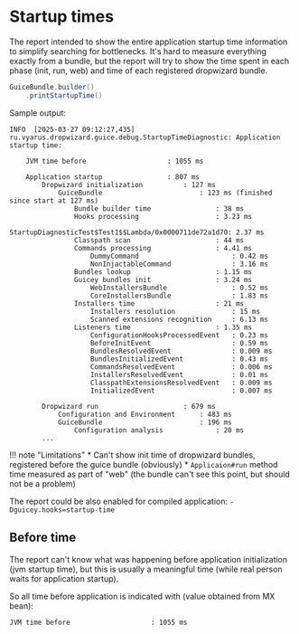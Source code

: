 # Startup times

The report intended to show the entire application startup time information to simplify
searching for bottlenecks. It's hard to measure everything exactly from a bundle,
but the report will try to show the time spent in each phase (init, run, web) and time of each
registered dropwizard bundle.

```java
GuiceBundle.builder()
    .printStartupTime()
```

Sample output:

```
INFO  [2025-03-27 09:12:27,435] ru.vyarus.dropwizard.guice.debug.StartupTimeDiagnostic: Application startup time: 

	JVM time before                    : 1055 ms

	Application startup                : 807 ms
		Dropwizard initialization          : 127 ms
			GuiceBundle                        : 123 ms (finished since start at 127 ms)
				Bundle builder time                : 38 ms
				Hooks processing                   : 3.23 ms
					StartupDiagnosticTest$Test1$$Lambda/0x0000711de72a1d70: 2.37 ms
				Classpath scan                     : 44 ms
				Commands processing                : 4.41 ms
					DummyCommand                       : 0.42 ms
					NonInjactableCommand               : 3.16 ms
				Bundles lookup                     : 1.15 ms
				Guicey bundles init                : 3.24 ms
					WebInstallersBundle                : 0.52 ms
					CoreInstallersBundle               : 1.83 ms
				Installers time                    : 21 ms
					Installers resolution              : 15 ms
					Scanned extensions recognition     : 6.13 ms
				Listeners time                     : 1.35 ms
					ConfigurationHooksProcessedEvent   : 0.23 ms
					BeforeInitEvent                    : 0.59 ms
					BundlesResolvedEvent               : 0.009 ms
					BundlesInitializedEvent            : 0.43 ms
					CommandsResolvedEvent              : 0.006 ms
					InstallersResolvedEvent            : 0.01 ms
					ClasspathExtensionsResolvedEvent   : 0.009 ms
					InitializedEvent                   : 0.007 ms

		Dropwizard run                     : 679 ms
			Configuration and Environment      : 483 ms
			GuiceBundle                        : 196 ms
				Configuration analysis             : 20 ms
		...		
```

!!! note "Limitations"
    * Can't show init time of dropwizard bundles, registered before the guice bundle (obviously)
    * `Applicaion#run` method time measured as part of "web" (the bundle can't see this point, but should not be a problem)

The report could be also enabled for compiled application: `-Dguicey.hooks=startup-time` 

## Before time

The report can't know what was happening before application initialization (jvm startup time),
but this is usually a meaningful time (while real person waits for application startup).

So all time before application is indicated with (value obtained from MX bean): 

`JVM time before                    : 1055 ms`